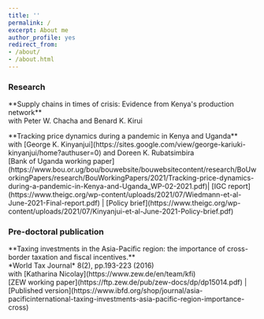 ```yaml
---
title: ''
permalink: /
excerpt: About me
author_profile: yes
redirect_from:
- /about/
- /about.html
---
```



### Research
<p> **Supply chains in times of crisis: Evidence from Kenya's production network** <br>
with Peter W. Chacha and Benard K. Kirui</p>
<p> **Tracking price dynamics during a pandemic in Kenya and Uganda** <br>
with [George K. Kinyanjui](https://sites.google.com/view/george-kariuki-kinyanjui/home?authuser=0) and Doreen K. Rubatsimbira <br>
[Bank of Uganda working paper](https://www.bou.or.ug/bou/bouwebsite/bouwebsitecontent/research/BoUworkingPapers/research/BouWorkingPapers/2021/Tracking-price-dynamics-during-a-pandemic-in-Kenya-and-Uganda_WP-02-2021.pdf)| [IGC report](https://www.theigc.org/wp-content/uploads/2021/07/Wiedmann-et-al-June-2021-Final-report.pdf) | [Policy brief](https://www.theigc.org/wp-content/uploads/2021/07/Kinyanjui-et-al-June-2021-Policy-brief.pdf) 
</p>

### Pre-doctoral publication
<p> **Taxing investments in the Asia-Pacific region: the importance of cross-border taxation and fiscal incentives.**  <br>
*World Tax Journal* 8(2), pp.193-223 (2016) <br>
with [Katharina Nicolay](https://www.zew.de/en/team/kfi) <br>
[ZEW working paper](https://ftp.zew.de/pub/zew-docs/dp/dp15014.pdf) | [Published version](https://www.ibfd.org/shop/journal/asia-pacificinternational-taxing-investments-asia-pacific-region-importance-cross)
</p>

  


